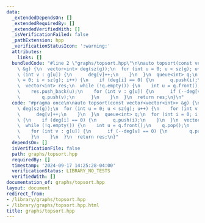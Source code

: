 ```yaml
---
data:
  _extendedDependsOn: []
  _extendedRequiredBy: []
  _extendedVerifiedWith: []
  _isVerificationFailed: false
  _pathExtension: hpp
  _verificationStatusIcon: ':warning:'
  attributes:
    links: []
  bundledCode: "#line 2 \"graphs/topsort.hpp\"\n\nauto topsort(const vector<vector<int>>\
    \ &g) {\n  vector<int> deg(sz(g));\n  for (int u = 0; u < sz(g); u++) {\n    for\
    \ (int v : g[u]) {\n      deg[v]++;\n    }\n  }\n  queue<int> q;\n  for (int i\
    \ = 0; i < sz(g); i++) {\n    if (deg[i] == 0) {\n      q.push(i);\n    }\n  }\n\
    \  vector<int> res;\n  while (!q.empty()) {\n    int u = q.front();\n    q.pop();\n\
    \    res.push_back(u);\n    for (int v : g[u]) {\n      if (--deg[v] == 0) {\n\
    \        q.push(v);\n      }\n    }\n  }\n  return res;\n}\n"
  code: "#pragma once\n\nauto topsort(const vector<vector<int>> &g) {\n  vector<int>\
    \ deg(sz(g));\n  for (int u = 0; u < sz(g); u++) {\n    for (int v : g[u]) {\n\
    \      deg[v]++;\n    }\n  }\n  queue<int> q;\n  for (int i = 0; i < sz(g); i++)\
    \ {\n    if (deg[i] == 0) {\n      q.push(i);\n    }\n  }\n  vector<int> res;\n\
    \  while (!q.empty()) {\n    int u = q.front();\n    q.pop();\n    res.push_back(u);\n\
    \    for (int v : g[u]) {\n      if (--deg[v] == 0) {\n        q.push(v);\n  \
    \    }\n    }\n  }\n  return res;\n}"
  dependsOn: []
  isVerificationFile: false
  path: graphs/topsort.hpp
  requiredBy: []
  timestamp: '2024-09-17 14:25:28-04:00'
  verificationStatus: LIBRARY_NO_TESTS
  verifiedWith: []
documentation_of: graphs/topsort.hpp
layout: document
redirect_from:
- /library/graphs/topsort.hpp
- /library/graphs/topsort.hpp.html
title: graphs/topsort.hpp
---
```

